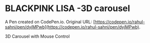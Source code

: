 # BLACKPINK LISA -3D carousel 

A Pen created on CodePen.io. Original URL: [https://codepen.io/rahul-sahni/pen/dyjMPwb](https://codepen.io/rahul-sahni/pen/dyjMPwb).

3D Carousel with Mouse Control